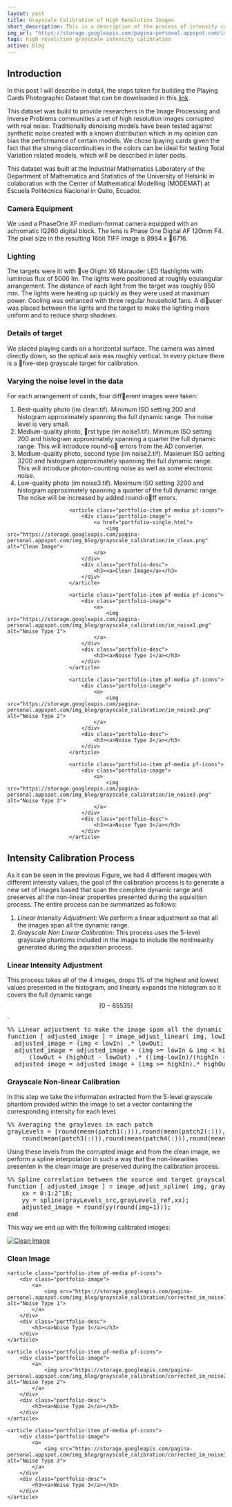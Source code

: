 ```yaml
---
layout: post
title: Grayscale Calibration of High Resolution Images
short_description: This is a description of the process of intensity calibration for the playing cards open dataset
img_url: "https://storage.googleapis.com/pagina-personal.appspot.com/img_blog/grayscale_calibration/gray_calibration.png"
tags: high resolution grayscale intensity calibration
active: blog
---
```


## Introduction
In this post I will describe in detail, the steps taken for building the Playing Cards Photographic Dataset that can be downloaded in this [link](http://www.fips.fi/photographic_dataset.php).

This dataset was build to provide researchers in the Image Processing and Inverse Problems communities a set of high resolution images corrupted with real noise. Traditionally denoising models have been tested against synthetic noise created with a known distribution which in my opinion can bias the performance of certain models. We chose lpaying cards given the fact that the strong discontinuities in the colors can be ideal for testing Total Variation related models, which will be described in later posts.

This dataset was built at the Industrial Mathematics Laboratory of the Department of Mathematics and Statistics of the University of Helsinki in colaboration with the Center of Mathematical Modelling (MODEMAT) at Escuela Politécnica Nacional in Quito, Ecuador.

### Camera Equipment
We used a PhaseOne XF medium-format camera equipped with an achromatic IQ260 digital block. The lens is Phase One Digital AF 120mm F4. The pixel size in the resulting 16bit TIFF image is 8964 x 6716.

### Lighting
The targets were lit with ve Olight X6 Marauder LED flashlights with luminous flux of 5000 lm. The lights were positioned at roughly equiangular arrangement. The distance of each light from the target was roughly 850 mm.
The lights were heating up quickly as they were used at maximum power. Cooling was enhanced with three regular household fans. A diuser was placed between the lights and the target to make the lighting more uniform and to reduce sharp shadows.

### Details of target
We placed playing cards on a horizontal surface. The camera was aimed directly down, so the optical axis was roughly vertical. In every picture there is a five-step grayscale target for calibration.

### Varying the noise level in the data
For each arrangement of cards, four different images were taken:


1. Best-quality photo (im clean.tif). Minimum ISO setting 200 and histogram approximately spanning the full dynamic range. The noise level is very small.
2. Medium-quality photo, rst type (im noise1.tif). Minimum ISO setting 200 and histogram approximately spanning a quarter the full dynamic range. This will introduce round-o errors from the AD converter.
3. Medium-quality photo, second type (im noise2.tif). Maximum ISO setting 3200 and histogram approximately spanning the full dynamic range. This will introduce photon-counting noise as well as some electronic noise.
4. Low-quality photo (im noise3.tif). Maximum ISO setting 3200 and histogram approximately spanning a quarter of the full dynamic range. The noise will be increased by added round-off errors.

<div id="portfolio" class="portfolio grid-container clearfix">

						<article class="portfolio-item pf-media pf-icons">
							<div class="portfolio-image">
								<a href="portfolio-single.html">
									<img src="https://storage.googleapis.com/pagina-personal.appspot.com/img_blog/grayscale_calibration/im_clean.png" alt="Clean Image">
								</a>
							</div>
							<div class="portfolio-desc">
								<h3><a>Clean Image</a></h3>
							</div>
						</article>

						<article class="portfolio-item pf-media pf-icons">
							<div class="portfolio-image">
								<a>
									<img src="https://storage.googleapis.com/pagina-personal.appspot.com/img_blog/grayscale_calibration/im_noise1.png" alt="Noise Type 1">
								</a>
							</div>
							<div class="portfolio-desc">
								<h3><a>Noise Type 1</a></h3>
							</div>
						</article>

						<article class="portfolio-item pf-media pf-icons">
							<div class="portfolio-image">
								<a>
									<img src="https://storage.googleapis.com/pagina-personal.appspot.com/img_blog/grayscale_calibration/im_noise2.png" alt="Noise Type 2">
								</a>
							</div>
							<div class="portfolio-desc">
								<h3><a>Noise Type 2</a></h3>
							</div>
						</article>

						<article class="portfolio-item pf-media pf-icons">
							<div class="portfolio-image">
								<a>
									<img src="https://storage.googleapis.com/pagina-personal.appspot.com/img_blog/grayscale_calibration/im_noise3.png" alt="Noise Type 3">
								</a>
							</div>
							<div class="portfolio-desc">
								<h3><a>Noise Type 3</a></h3>
							</div>
						</article>
</div>

## Intensity Calibration Process
As it can be seen in the previous Figure, we had 4 different images with different intensity values, the goal of the calibration process is to generate a new set of images based that span the complete dynamic range and preserves all the non-linear properties presented during the aquisition process. The entire process can be summarized as follows:


1. *Linear Intensity Adjustment*: We perform a linear adjustment so that all the images span all the dynamic range.
2. *Grayscale Non Linear Calibration*: This process uses the 5-level grayscale phantoms included in the image to include the nonlinearity generated during the aquisition process.

### Linear Intensity Adjustment
This process takes all of the 4 images, drops 1% of the highest and lowest values presented in the histogram, and linearly expands the histogram so it covers the full dynamic range $$[0-65535]$$.

<pre class="matlab-code">
%% Linear adjustment to make the image span all the dynamic range
function [ adjusted_image ] = image_adjust_linear( img, lowIn, highIn, lowOut, highOut )
  adjusted_image = (img < lowIn) .* lowOut;
  adjusted_image = adjusted_image + (img >= lowIn & img < highIn) .* ...
      (lowOut + (highOut - lowOut) .* ((img-lowIn)/(highIn - lowIn)));
  adjusted_image = adjusted_image + (img >= highIn).* highOut;
</pre>

### Grayscale Non-linear Calibration
In this step we take the information extracted from the 5-level grayscale phantom provided within the image to set a vector containing the corresponding intensity for each level.

<pre class="matlab-code">
%% Averaging the grayleves in each patch
grayLevels = [round(mean(patch1(:))),round(mean(patch2(:))),...
    round(mean(patch3(:))),round(mean(patch4(:))),round(mean(patch5(:)))];
</pre>

Using these levels from the corrupted image and from the clean image, we perform a spline interpolation in such a way that the non-linearities presenten in the clean image are preserved during the calibration process.

<pre class="matlab-code">
%% Spline correlation between the source and target grayscale
function [ adjusted_image ] = image_adjust_spline( img, grayLevels_src, grayLevels_ref )
    xx = 0:1:2^16;
    yy = spline(grayLevels_src,grayLevels_ref,xx);
    adjusted_image = round(yy(round(img+1)));
end
</pre>

This way we end up with the following calibrated images:

<div id="portfolio" class="portfolio grid-container clearfix">
	<article class="portfolio-item pf-media pf-icons">
		<div class="portfolio-image">
			<a href="portfolio-single.html">
				<img src="https://storage.googleapis.com/pagina-personal.appspot.com/img_blog/grayscale_calibration/corrected_im_clean.png" alt="Clean Image">
			</a>
		</div>
		<div class="portfolio-desc">
			<h3><a>Clean Image</a></h3>
		</div>
	</article>

	<article class="portfolio-item pf-media pf-icons">
		<div class="portfolio-image">
			<a>
				<img src="https://storage.googleapis.com/pagina-personal.appspot.com/img_blog/grayscale_calibration/corrected_im_noise1.png" alt="Noise Type 1">
			</a>
		</div>
		<div class="portfolio-desc">
			<h3><a>Noise Type 1</a></h3>
		</div>
	</article>

	<article class="portfolio-item pf-media pf-icons">
		<div class="portfolio-image">
			<a>
				<img src="https://storage.googleapis.com/pagina-personal.appspot.com/img_blog/grayscale_calibration/corrected_im_noise2.png" alt="Noise Type 2">
			</a>
		</div>
		<div class="portfolio-desc">
			<h3><a>Noise Type 2</a></h3>
		</div>
	</article>

	<article class="portfolio-item pf-media pf-icons">
		<div class="portfolio-image">
			<a>
				<img src="https://storage.googleapis.com/pagina-personal.appspot.com/img_blog/grayscale_calibration/corrected_im_noise3.png" alt="Noise Type 3">
			</a>
		</div>
		<div class="portfolio-desc">
			<h3><a>Noise Type 3</a></h3>
		</div>
	</article>
</div>
